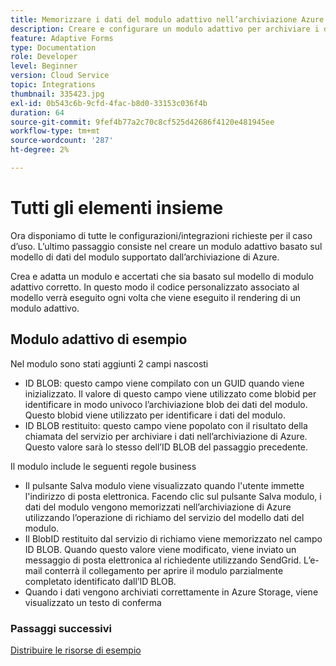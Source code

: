 ```yaml
---
title: Memorizzare i dati del modulo adattivo nell’archiviazione Azure
description: Creare e configurare un modulo adattivo per archiviare i dati nell’archiviazione di Azure
feature: Adaptive Forms
type: Documentation
role: Developer
level: Beginner
version: Cloud Service
topic: Integrations
thumbnail: 335423.jpg
exl-id: 0b543c6b-9cfd-4fac-b8d0-33153c036f4b
duration: 64
source-git-commit: 9fef4b77a2c70c8cf525d42686f4120e481945ee
workflow-type: tm+mt
source-wordcount: '287'
ht-degree: 2%

---
```


# Tutti gli elementi insieme

Ora disponiamo di tutte le configurazioni/integrazioni richieste per il caso d’uso. L’ultimo passaggio consiste nel creare un modulo adattivo basato sul modello di dati del modulo supportato dall’archiviazione di Azure.

Crea e adatta un modulo e accertati che sia basato sul modello di modulo adattivo corretto. In questo modo il codice personalizzato associato al modello verrà eseguito ogni volta che viene eseguito il rendering di un modulo adattivo.

## Modulo adattivo di esempio

Nel modulo sono stati aggiunti 2 campi nascosti

* ID BLOB: questo campo viene compilato con un GUID quando viene inizializzato. Il valore di questo campo viene utilizzato come blobid per identificare in modo univoco l’archiviazione blob dei dati del modulo. Questo blobid viene utilizzato per identificare i dati del modulo.
* ID BLOB restituito: questo campo viene popolato con il risultato della chiamata del servizio per archiviare i dati nell’archiviazione di Azure. Questo valore sarà lo stesso dell’ID BLOB del passaggio precedente.

Il modulo include le seguenti regole business

* Il pulsante Salva modulo viene visualizzato quando l&#39;utente immette l&#39;indirizzo di posta elettronica. Facendo clic sul pulsante Salva modulo, i dati del modulo vengono memorizzati nell’archiviazione di Azure utilizzando l’operazione di richiamo del servizio del modello dati del modulo.
* Il BlobID restituito dal servizio di richiamo viene memorizzato nel campo ID BLOB. Quando questo valore viene modificato, viene inviato un messaggio di posta elettronica al richiedente utilizzando SendGrid. L’e-mail conterrà il collegamento per aprire il modulo parzialmente completato identificato dall’ID BLOB.
* Quando i dati vengono archiviati correttamente in Azure Storage, viene visualizzato un testo di conferma

### Passaggi successivi

[Distribuire le risorse di esempio](./deploy-sample-assets.md)
